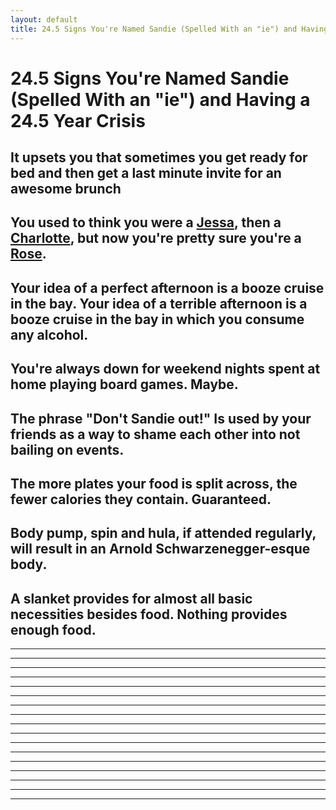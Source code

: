 ```yaml
---
layout: default
title: 24.5 Signs You're Named Sandie (Spelled With an "ie") and Having a 24.5 Year Crisis
---
```


24.5 Signs You're Named Sandie (Spelled With an "ie") and Having a 24.5 Year Crisis
====

<!-- 1 -->
It upsets you that sometimes you get ready for bed and then get a last minute invite for an awesome brunch
----

<!-- 2 -->
You used to think you were a [Jessa](http://girls.wikia.com/wiki/Jessa_Johansson), then a [Charlotte](http://en.wikipedia.org/wiki/Charlotte_York), but now you're pretty sure you're a [Rose](http://en.wikipedia.org/wiki/Rose_Nylund).
----

<!-- 3 -->
Your idea of a perfect afternoon is a booze cruise in the bay. Your idea of a terrible afternoon is a booze cruise in the bay in which you consume any alcohol.
----

<!-- 4 -->
You're always down for weekend nights spent at home playing board games. Maybe.
----

<!-- 5 -->
The phrase "Don't Sandie out!" Is used by your friends as a way to shame each other into not bailing on events.
----

<!-- 6 -->
The more plates your food is split across, the fewer calories they contain. Guaranteed.
----

<!-- 7 -->
Body pump, spin and hula, if attended regularly, will result in an Arnold Schwarzenegger-esque body.
----

<!-- 8 -->
A slanket provides for almost all basic necessities besides food. Nothing provides enough food.
----

<!-- 9 -->
----

<!-- 10 -->
----

<!-- 11-->
----

<!-- 12 -->
----

<!-- 13 -->
----

<!-- 14 -->
----

<!-- 15 -->
----

<!-- 16 -->
----

<!-- 17 -->
----

<!-- 18 -->
----

<!-- 19 -->
----

<!-- 20 -->
----

<!-- 21 -->
----

<!-- 22 -->
----

<!-- 23 -->
----

<!-- 24 -->
----

<!-- 24.5 -->
----
